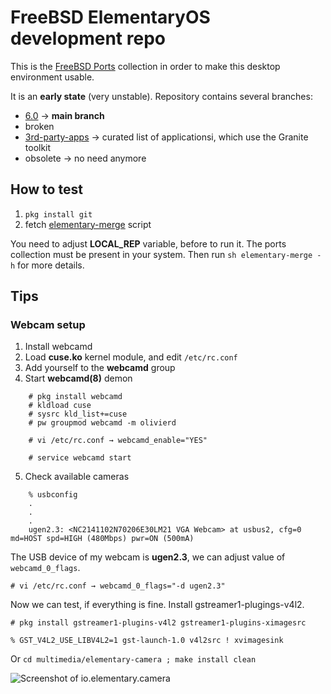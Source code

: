 # FreeBSD ElementaryOS development repo

This is the [FreeBSD Ports](https://cgit.freebsd.org/ports/) collection in order to make this desktop environment usable.

It is an **early state** (very unstable). Repository contains several branches:

* [6.0](https://codeberg.org/olivierd/freebsd-ports-elementary/src/branch/6.0) → **main branch**
* broken
* [3rd-party-apps](https://codeberg.org/olivierd/freebsd-ports-elementary/src/branch/3rd-party-apps) → curated list of applicationsi, which use the Granite toolkit
* obsolete → no need anymore

## How to test

1. `pkg install git`
2. fetch [elementary-merge](https://codeberg.org/olivierd/freebsd-ports-elementary/raw/branch/master/Tools/scripts/elementary-merge) script

You need to adjust **LOCAL_REP** variable, before to run it. The ports collection must be present in your system. Then run `sh elementary-merge -h` for more details.

## Tips

### Webcam setup

1. Install webcamd
2. Load **cuse.ko** kernel module, and edit `/etc/rc.conf`
3. Add yourself to the **webcamd** group
4. Start **webcamd(8)** demon

```
	# pkg install webcamd
	# kldload cuse
	# sysrc kld_list+=cuse
	# pw groupmod webcamd -m olivierd
	
	# vi /etc/rc.conf → webcamd_enable="YES"
	
	# service webcamd start
```

5. Check available cameras

```
	% usbconfig
	.
	.
	.
	ugen2.3: <NC2141102N70206E30LM21 VGA Webcam> at usbus2, cfg=0 md=HOST spd=HIGH (480Mbps) pwr=ON (500mA)
```

The USB device of my webcam is **ugen2.3**, we can adjust value of `webcamd_0_flags`.

	# vi /etc/rc.conf → webcamd_0_flags="-d ugen2.3"

Now we can test, if everything is fine. Install gstreamer1-plugings-v4l2.

	# pkg install gstreamer1-plugins-v4l2 gstreamer1-plugins-ximagesrc

	% GST_V4L2_USE_LIBV4L2=1 gst-launch-1.0 v4l2src ! xvimagesink

Or `cd multimedia/elementary-camera ; make install clean`

![Screenshot of io.elementary.camera](https://codeberg.org/olivierd/freebsd-ports-elementary/raw/branch/master/img/io.elementary.camera.png)
